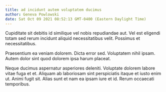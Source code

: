 ```yaml
---
title: ad incidunt autem voluptatem ducimus
author: Geneva Powlowski
date: Sat Oct 09 2021 08:52:13 GMT-0400 (Eastern Daylight Time)
---
```

Cupiditate sit debitis id similique vel nobis repudiandae aut. Vel est eligendi totam sed rerum incidunt aliquid necessitatibus velit. Possimus et necessitatibus.

 Praesentium ea veniam dolorem. Dicta error sed. Voluptatem nihil ipsam. Autem dolor sint quod dolorem ipsa harum placeat.

 Neque ducimus aspernatur asperiores deleniti. Voluptate dolorem labore vitae fuga et et. Aliquam ab laboriosam sint perspiciatis itaque et iusto enim ut. Animi fugit sit. Alias sunt et nam ea ipsam iure et id. Rerum occaecati temporibus.